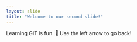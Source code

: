 ```yaml
---
layout: slide
title: "Welcome to our second slide!"
---
```

Learning GIT is fun. :vulcan_salute:
Use the left arrow to go back!
